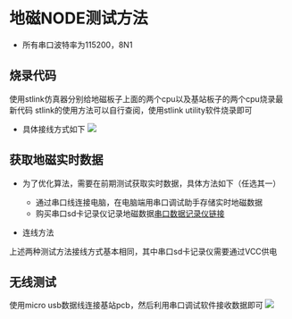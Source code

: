 # 地磁NODE测试方法
* 所有串口波特率为115200，8N1

## 烧录代码

使用stlink仿真器分别给地磁板子上面的两个cpu以及基站板子的两个cpu烧录最新代码
stlink的使用方法可以自行查阅，使用stlink utility软件烧录即可

* 具体接线方式如下
![](/Users/admin/Downloads/WX20200106-103206@2x.png)

## 获取地磁实时数据

* 为了优化算法，需要在前期测试获取实时数据，具体方法如下（任选其一） 

  * 通过串口线连接电脑，在电脑端用串口调试助手存储实时地磁数据 
  * 购买串口sd卡记录仪记录地磁数据[串口数据记录仪链接](https://item.taobao.com/item.htm?spm=a230r.1.14.36.4ef416e0lVAnyZ&id=596300748339&ns=1&abbucket=4#detail)
* 连线方法

上述两种测试方法接线方式基本相同，其中串口sd卡记录仪需要通过VCC供电

## 无线测试

使用micro usb数据线连接基站pcb，然后利用串口调试软件接收数据即可
 ![](/Users/admin/Downloads/WechatIMG225.jpeg)